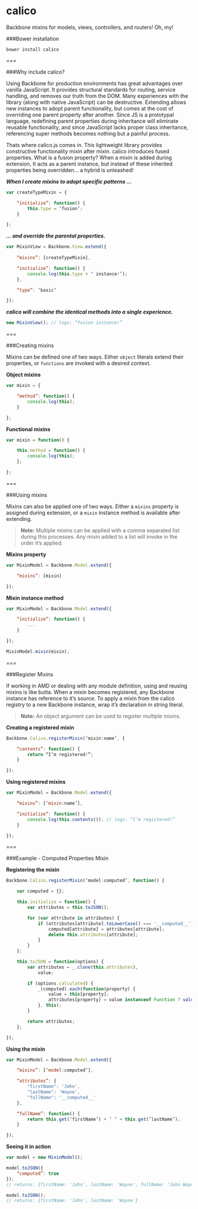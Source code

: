 calico
======
Backbone mixins for models, views, controllers, and routers! Oh, my!

###Bower installation
```
bower install calico
```
===

###Why include calico?

Using Backbone for production environments has great advantages over vanilla JavaScript. It provides structural standards for routing, service handling, and removes our truth from the DOM. Many experiences with the library (along with native JavaScript) can be destructive. Extending allows new instances to adopt parent functionality, but comes at the cost of overriding one parent property after another. Since JS is a prototypal language, redefining parent properties during inheritance will eliminate reusable functionality, and since JavaScript lacks proper class inheritance, referencing super methods becomes nothing but a painful process.

Thats where calico.js comes in. This lightweight library provides constructive functionality mixin after mixin. calico introduces fused properties. What is a fusion property? When a mixin is added during extension, It acts as a parent instance, but instead of these inherited properties being overridden... a hybrid is unleashed!

__*When I create mixins to adopt specific patterns …*__
```javascript
var createTypeMixin = {

    “initialize”: function() {
        this.type = ‘fusion’;
    }

};
```

__*… and override the parental properties.*__
```javascript
var MixinView = Backbone.View.extend({
    
    “mixins”: [createTypeMixin],

    “initialize”: function() {
        console.log(this.type + ‘ instance!’);
    },

    “type”: ‘basic’

});
```

__*calico will combine the identical methods into a single experience.*__
```javascript
new MixinView(); // logs: “fusion instance!”
```

===

###Creating mixins

Mixins can be defined one of two ways. Either `object` literals extend their properties, or `functions` are invoked with a desired context.

__Object mixins__
```javascript
var mixin = {

    “method”: function() {
        console.log(this);
    }

};
```

__Functional mixins__
```javascript
var mixin = function() {

    this.method = function() {
        console.log(this);
    };

};
```

===

###Using mixins

Mixins can also be applied one of two ways. Either a `mixins` property is assigned during extension, or a `mixin` instance method is available after extending.

> **Note:** Multiple mixins can be applied with a comma separated list during this processes. Any mixin added to a list will invoke in the order it’s applied.

__Mixins property__
```javascript
var MixinModel = Backbone.Model.extend({

    “mixins”: [mixin]

});
```

__Mixin instance method__
```javascript
var MixinModel = Backbone.Model.extend({

    “initialize”: function() {
        ...
    }

});

MixinModel.mixin(mixin);
```

===

###Register Mixins

If working in AMD or dealing with any module definition, using and reusing mixins is like butta. When a mixin becomes registered, any Backbone instance has reference to it’s source. To apply a mixin from the calico registry to a new Backbone instance, wrap it’s declaration in string literal.

>**Note:** An object argument can be used to register multiple mixins.

__Creating a registered mixin__
```javascript
Backbone.Calico.registerMixin(‘mixin:name’, {

    “contents”: function() {
        return “I’m registered!”;
    }

});
```

__Using registered mixins__
```javascript
var MixinModel = Backbone.Model.extend({

    “mixins”: [‘mixin:name’],

    “initialize”: function() {
        console.log(this.contents()); // logs: “I’m registered!”
    }

});
```

===

###Example - Computed Properties Mixin

__Registering the mixin__
```javascript
Backbone.Calico.registerMixin(‘model:computed’, function() {

    var computed = {};

    this.initialize = function() {
        var attributes = this.toJSON();

        for (var attribute in attributes) {
            if (attributes[attribute].toLowerCase() === '__computed__') {
                computed[attribute] = attributes[attribute];
                delete this.attributes[attribute];
            }
        }
    };

    this.toJSON = function(options) {
        var attributes = _.clone(this.attributes),
            value;

        if (options.calculated) {
            _(computed).each(function(property) {
                value = this[property];
                attributes[property] = value instanceof Function ? value() : value;
            }, this);
        }

        return attributes;
    };

});
```

__Using the mixin__
```javascript
var MixinModel = Backbone.Model.extend({

    “mixins”: [‘model:computed’],

    “attributes”: {
        "firstName": 'John',
        "lastName": 'Wayne',
        "fullName": '__computed__'
    },

    “fullName”: function() {
        return this.get(‘firstName’) + ‘ ‘ + this.get(‘lastName’);
    }

});
```
__Seeing it in action__
```javascript
var model = new MixinModel();

model.toJSON({
    “computed”: true
});
// returns: {firstName: 'John', lastName: 'Wayne', fullName: 'John Wayne'}

model.toJSON();
// returns: {firstName: 'John', lastName: 'Wayne'}
```
